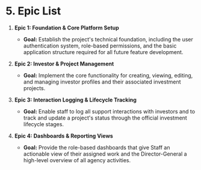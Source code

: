 # 5. Epic List

1.  **Epic 1: Foundation & Core Platform Setup**
    *   **Goal:** Establish the project's technical foundation, including the user authentication system, role-based permissions, and the basic application structure required for all future feature development.

2.  **Epic 2: Investor & Project Management**
    *   **Goal:** Implement the core functionality for creating, viewing, editing, and managing investor profiles and their associated investment projects.

3.  **Epic 3: Interaction Logging & Lifecycle Tracking**
    *   **Goal:** Enable staff to log all support interactions with investors and to track and update a project's status through the official investment lifecycle stages.

4.  **Epic 4: Dashboards & Reporting Views**
    *   **Goal:** Provide the role-based dashboards that give Staff an actionable view of their assigned work and the Director-General a high-level overview of all agency activities.
